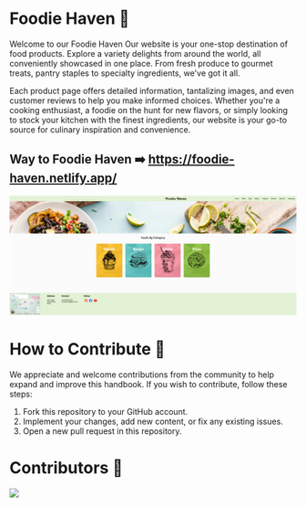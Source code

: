 # Foodie Haven 🍱

Welcome to our Foodie Haven Our website is your one-stop destination of food products. Explore a variety delights from around the world, all conveniently showcased in one place. From fresh produce to gourmet treats, pantry staples to specialty ingredients, we've got it all.

Each product page offers detailed information, tantalizing images, and even customer reviews to help you make informed choices. Whether you're a cooking enthusiast, a foodie on the hunt for new flavors, or simply looking to stock your kitchen with the finest ingredients, our website is your go-to source for culinary inspiration and convenience.

## Way to Foodie Haven ➡️ https://foodie-haven.netlify.app/ 

![Screenshot](./images/home-ss.png)


# How to Contribute  🤝

We appreciate and welcome contributions from the community to help expand and improve this handbook. If you wish to contribute, follow these steps:

1. Fork this repository to your GitHub account.
2. Implement your changes, add new content, or fix any existing issues.
3. Open a new pull request in this repository.



# Contributors 👏

<a href="https://github.com/MarcusJadhav/icp-8.0-html-css-group-project-2/graphs/contributors">
  <img src="https://contrib.rocks/image?repo=MarcusJadhav/icp-8.0-html-css-group-project-2" />
</a>
